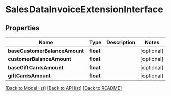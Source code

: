# SalesDataInvoiceExtensionInterface

## Properties
Name | Type | Description | Notes
------------ | ------------- | ------------- | -------------
**baseCustomerBalanceAmount** | **float** |  | [optional] 
**customerBalanceAmount** | **float** |  | [optional] 
**baseGiftCardsAmount** | **float** |  | [optional] 
**giftCardsAmount** | **float** |  | [optional] 

[[Back to Model list]](../README.md#documentation-for-models) [[Back to API list]](../README.md#documentation-for-api-endpoints) [[Back to README]](../README.md)


